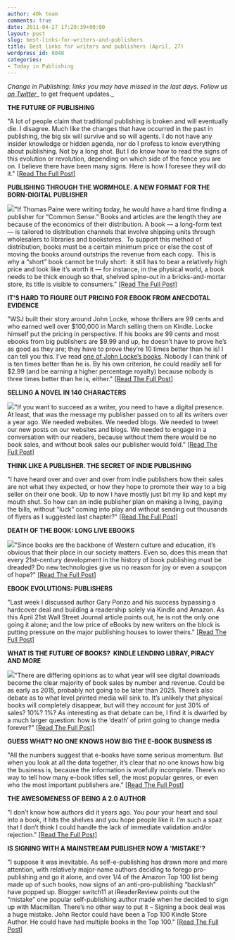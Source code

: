 ```yaml
---
author: 40k team
comments: true
date: 2011-04-27 17:29:39+00:00
layout: post
slug: best-links-for-writers-and-publishers
title: Best links for writers and publishers (April, 27)
wordpress_id: 8048
categories:
- Today in Publishing
---
```


_Change in Publishing: links you may have missed in the last days.
Follow us [on Twitter](http://www.twitter.com/40kbooks)__ to get frequent updates._

**THE FUTURE OF PUBLISHING**

"A lot of people claim that traditional publishing is broken and will eventually die. I disagree. Much like the changes that have occurred in the past in publishing, the big six will survive and so will agents. I do not have any insider knowledge or hidden agenda, nor do I profess to know everything about publishing. Not by a long shot. But I do know how to read the signs of this evolution or revolution, depending on which side of the fence you are on. I believe there have been many signs. Here is how I foresee they will do it."
[[Read The Full Post]](http://scholarlykitchen.sspnet.org/2011/04/26/publishing-through-the-wormhole-a-new-format-for-the-born-digital-publisher/)

**PUBLISHING THROUGH THE WORMHOLE.
A NEW FORMAT FOR THE BORN-DIGITAL PUBLISHER**

[![](http://upload.wikimedia.org/wikipedia/commons/thumb/4/4a/Commonsense.jpg/300px-Commonsense.jpg)](http://upload.wikimedia.org/wikipedia/commons/thumb/4/4a/Commonsense.jpg/300px-Commonsense.jpg)"If Thomas Paine were writing today, he would have a hard time finding a publisher for “Common Sense.”
Books and articles are the length they are because of the economics of their distribution.
A book — a long-form text — is tailored to distribution channels that involve shipping units through wholesalers to libraries and bookstores.  To support this method of distribution, books must be a certain minimum price or else the cost of moving the books around outstrips the revenue from each copy.  This is why a “short” book cannot be truly short:  it still has to bear a relatively high price and look like it’s worth it — for instance, in the physical world, a book needs to be thick enough so that, shelved spine-out in a bricks-and-mortar store, its title is visible to consumers."
[[Read The Full Post]](http://scholarlykitchen.sspnet.org/2011/04/26/publishing-through-the-wormhole-a-new-format-for-the-born-digital-publisher/)

**IT'S HARD TO FIGURE OUT PRICING FOR EBOOK FROM ANECDOTAL EVIDENCE**

"WSJ built their story around John Locke, whose thrillers are 99 cents and who earned well over $100,000 in March selling them on Kindle. Locke himself put the pricing in perspective. If his books are 99 cents and most ebooks from big publishers are $9.99 and up, he doesn’t have to prove he’s as good as they are; they have to prove they’re 10 times better than he is!
I can tell you this. I’ve read [one of John Locke’s books](http://kobobooks.com/ebook/Wish-List/book-086BdjX9h0qiC1TQraosqg/page1.html). Nobody I can think of is ten times better than he is. By his own criterion, he could readily sell for $2.99 (and be earning a higher percentage royalty) because nobody is three times better than he is, either."
[[Read The Full Post](http://www.idealog.com/blog/its-hard-to-figure-out-pricing-for-ebooks-from-anecdotal-evidence)]

**SELLING A NOVEL IN 140 CHARACTERS**

[![](http://s3.amazonaws.com/the_mark/portrait_photos/4947/original.jpg?1303750166)](http://s3.amazonaws.com/the_mark/portrait_photos/4947/original.jpg?1303750166)"If you want to succeed as a writer, you need to have a digital presence. At least, that was the message my publisher passed on to all its writers over a year ago. We needed websites. We needed blogs. We needed to tweet our new posts on our websites and blogs. We needed to engage in a conversation with our readers, because without them there would be no book sales, and without book sales our publisher would fold."
[[Read The Full Post]](http://www.themarknews.com/articles/4875-selling-a-novel-in-140-characters)

**THINK LIKE A PUBLISHER. THE SECRET OF INDIE PUBLISHING**

"I have heard over and over and over from indie publishers how their sales are not what they expected, or how they hope to promote their way to a big seller on their one book. Up to now I have mostly just bit my lip and kept my mouth shut.
So how can an indie publisher plan on making a living, paying the bills, without “luck” coming into play and without sending out thousands of flyers as I suggested last chapter?"
[[Read The Full Post]](http://www.deanwesleysmith.com/?p=4019)

**DEATH OF THE BOOK: LONG LIVE EBOOKS**

[![](http://nationalpostarts.files.wordpress.com/2011/04/ebooks.jpg?w=620)](http://nationalpostarts.files.wordpress.com/2011/04/ebooks.jpg?w=620)"Since books are the backbone of Western culture and education, it’s obvious that their place in our society matters. Even so, does this mean that every 21st-century development in the history of book publishing must be dreaded? Do new technologies give us no reason for joy or even a soupçon of hope?"
[[Read The Full Post]](http://arts.nationalpost.com/2011/04/26/death-of-the-book-long-live-e-books/)

**EBOOK EVOLUTIONS: PUBLISHERS**

"Last week I discussed author Gary Ponzo and his success bypassing a hardcover deal and building a readership solely via Kindle and Amazon. As this April 21st Wall Street Journal article points out, he is not the only one going it alone; and the low price of eBooks by new writers on the block is putting pressure on the major publishing houses to lower theirs."
[[Read The Full Post]](http://blogs.forbes.com/johnfarrell/2011/04/26/ebook-evolutions-publishers/)

**WHAT IS THE FUTURE OF BOOKS?  KINDLE LENDING LIBRAY, PIRACY AND MORE**

[![](http://singularityhub.com/wp-content/uploads/2011/04/Kindle-Public-Library.jpg)](http://singularityhub.com/wp-content/uploads/2011/04/Kindle-Public-Library.jpg)"There are differing opinions as to what year will see digital downloads become the clear majority of book sales by number and revenue. Could be as early as 2015, probably not going to be later than 2025. There’s also debate as to what level printed media will sink to. It’s unlikely that physical books will completely disappear, but will they account for just 30% of sales? 10%? 1%? As interesting as that debate can be, I find it is dwarfed by a much larger question: how is the ‘death’ of print going to change media forever?"
[[Read The Full Post]](http://singularityhub.com/2011/04/26/what-is-the-future-of-books-kindle-lending-library-piracy-and-more/)

**GUESS WHAT? NO ONE KNOWS HOW BIG THE E-BOOK BUSINESS IS**

"All the numbers suggest that e-books have some serious momentum. But when you look at all the data together, it’s clear that no one knows how big the business is, because the information is woefully incomplete. There’s no way to tell how many e-book titles sell, the most popular genres, or even who the most important publishers are."
[[Read The Full Post]](http://www.bnet.com/blog/technology-business/guess-what-no-one-knows-how-big-the-e-book-business-is-update/10199)

**THE AWESOMENESS OF BEING A 2.0 AUTHOR**

"I don’t know how authors did it years ago. You pour your heart and soul into a book, it hits the shelves and you hope people like it.
I’m such a spaz that I don’t think I could handle the lack of immediate validation and/or rejection."
[[Read The Full Post]](http://www.unmarketing.com/2011/01/11/the-awesomeness-of-being-a-2-0-author/)

[](http://www.unmarketing.com/2011/01/11/the-awesomeness-of-being-a-2-0-author/)**IS SIGNING WITH A MAINSTREAM PUBLISHER NOW A 'MISTAKE'?**

"I suppose it was inevitable. As self-e-publishing has drawn more and more attention, with relatively major-name authors deciding to forego pro-publishing and go it alone, and over 1/4 of the Amazon Top 100 list being made up of such books, now signs of an anti-pro-publishing “backlash” have popped up. Blogger switch11 at iReaderReview points out the “mistake” one popular self-publishing author made when he decided to sign up with Macmillan. There’s no other way to put it – Signing a book deal was a huge mistake. John Rector could have been a Top 100 Kindle Store Author. He could have had multiple books in the Top 100."
[[Read The Full Post]](http://www.teleread.com/ebooks/is-signing-with-a-mainstream-publisher-now-a-mistake/)
